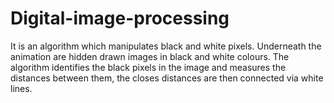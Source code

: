 # Digital-image-processing

It is an algorithm which manipulates black and white pixels. Underneath the animation are hidden drawn images in black and white colours. The algorithm identifies the black pixels in the image and measures the distances between them, the closes distances are then connected via white lines.